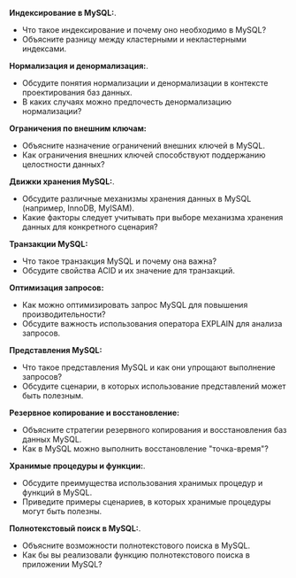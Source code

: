 **Индексирование в MySQL:**.
- Что такое индексирование и почему оно необходимо в MySQL?
- Объясните разницу между кластерными и некластерными индексами.

**Нормализация и денормализация:**.
- Обсудите понятия нормализации и денормализации в контексте проектирования баз данных.
- В каких случаях можно предпочесть денормализацию нормализации?

**Ограничения по внешним ключам:**
- Объясните назначение ограничений внешних ключей в MySQL.
- Как ограничения внешних ключей способствуют поддержанию целостности данных?

**Движки хранения MySQL:**.
- Обсудите различные механизмы хранения данных в MySQL (например, InnoDB, MyISAM).
- Какие факторы следует учитывать при выборе механизма хранения данных для конкретного сценария?

**Транзакции MySQL:**
- Что такое транзакция MySQL и почему она важна?
- Обсудите свойства ACID и их значение для транзакций.

**Оптимизация запросов:**
- Как можно оптимизировать запрос MySQL для повышения производительности?
- Обсудите важность использования оператора EXPLAIN для анализа запросов.

**Представления MySQL:**
- Что такое представления MySQL и как они упрощают выполнение запросов?
- Обсудите сценарии, в которых использование представлений может быть полезным.

**Резервное копирование и восстановление:**
- Объясните стратегии резервного копирования и восстановления баз данных MySQL.
- Как в MySQL можно выполнить восстановление "точка-время"?

**Хранимые процедуры и функции:**.
- Обсудите преимущества использования хранимых процедур и функций в MySQL.
- Приведите примеры сценариев, в которых хранимые процедуры могут быть полезны.

**Полнотекстовый поиск в MySQL:**.
- Объясните возможности полнотекстового поиска в MySQL.
- Как бы вы реализовали функцию полнотекстового поиска в приложении MySQL?